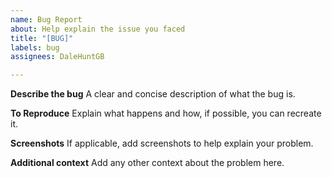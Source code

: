 ```yaml
---
name: Bug Report
about: Help explain the issue you faced
title: "[BUG]"
labels: bug
assignees: DaleHuntGB

---
```


**Describe the bug**
A clear and concise description of what the bug is.

**To Reproduce**
Explain what happens and how, if possible, you can recreate it.

**Screenshots**
If applicable, add screenshots to help explain your problem.

**Additional context**
Add any other context about the problem here.
